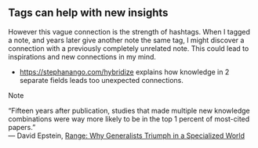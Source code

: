 ## Tags can help with new insights
However this vague connection is the strength of hashtags.
When I tagged a note, and years later give another note the same tag, I might discover a connection with a previously completely unrelated note. This could lead to inspirations and new connections in my mind. 
- https://stephanango.com/hybridize explains how knowledge in 2 separate fields  leads too unexpected connections.
> [!NOTE]
>   “Fifteen years after publication, studies that made multiple new knowledge combinations were way more likely to be in the top 1 percent of most-cited papers.”  
> ― David Epstein, [Range: Why Generalists Triumph in a Specialized World](https://www.goodreads.com/work/quotes/65183769)

